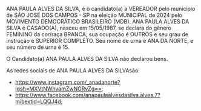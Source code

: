 ANA PAULA ALVES DA SILVA, é o candidato(a) a VEREADOR pelo município de SÃO JOSÉ DOS CAMPOS - SP na eleição MUNICIPAL de 2024 pelo MOVIMENTO DEMOCRÁTICO BRASILEIRO (MDB). ANA PAULA ALVES DA SILVA é CASADO(A), nasceu em 15/05/1987, se declara do gênero FEMININO da cor/raça BRANCA, sua ocupação é OUTROS e seu grau de instrução é SUPERIOR COMPLETO. Seu nome de urna é ANA DA NORTE, e seu número de urna é 15.

O Candidato(a) ANA PAULA ALVES DA SILVA não declarou bens.


As redes sociais de ANA PAULA ALVES DA SILVAsão:
- https://www.instagram.com/_anadanorte?igsh=MXVtNWhvamZwNGRvZg==;
- https://www.facebook.com/anapaulaalvesdasilva.alves.7?mibextid=LQQJ4d;